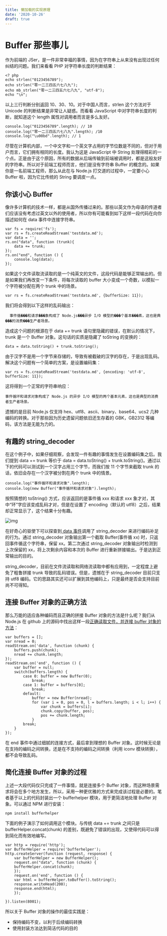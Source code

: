 ```yaml
---
title: 懒加载的实现原理
date: '2020-10-26'
draft: true
---
```


# Buffer 那些事儿

作为前端的 JSer，是一件非常幸福的事情，因为在字符串上从来没有出现过任何纠结的问题。我们来看看 PHP 对字符串长度的判断结果：

```
<? php
echo strlen("0123456789");
echo strlen("零一二三四五六七八九");
echo mb_strlen("零一二三四五六七八九", "utf-8");
echo "\n";
```

以上三行判断分别返回 10、30、10。对于中国人而言，strlen 这个方法对于 Unicode 的判断结果是非常让人疑惑。而看看 JavaScript 中对字符串长度的判断，就知道这个 length 属性对调用者而言是多么友好。

```
console.log("0123456789".length); // 10
console.log("零一二三四五六七八九".length); /10
console.log("\u00bd".length); // 1
```

尽管在计算机内部，一个中文字和一个英文字占用的字节位数是不同的，但对于用户而言，它们拥有相同的长度。我认为这是 JavaScript 中 String 处理得精彩的一个点。正是由于这个原因，所有的数据从后端传输到前端被调用时，都是这般友好的字符串。所以对于前端工程师而言，他们是没有字符串 Buffer 的概念的。如果你是一名前端工程师，那么从此在与 Node.js 打交道的过程中，一定要小心 Buffer 啦，因为它比传统的 String 要调皮一点。

## 你该小心 Buffer

像许多计算机的技术一样，都是从国外传播过来的。那些以英文作为母语的传道者们应该没有考虑过英文以外的使用者，所以你有可能看到如下这样一段代码在向你描述如何在 data 事件中连接字符串。

```
var fs = require('fs');
var rs = fs.createReadStream('testdata.md');
var data = '';
rs.on("data", function (trunk){
    data += trunk;
});
rs.on("end", function () {
    console.log(data);
});
```

如果这个文件读取流读取的是一个纯英文的文件，这段代码是能够正常输出的。但是如果我们再改变一下条件，将每次读取的 buffer 大小变成一个奇数，以模拟一个字符被分配在两个 trunk 中的场景。

```
var rs = fs.createReadStream('testdata.md', {bufferSize: 11});
```

我们将会得到以下这样的乱码输出：

```
  事件循���和请求���象构成了 Node.js���异步 I/O 模型的���个基本���素，这也是典���的消费���生产者场景。
```

造成这个问题的根源在于 data += trunk 语句里隐藏的错误，在默认的情况下，trunk 是一个 Buffer 对象。这句话的实质是隐藏了 toString 的变换的：

```
data = data.toString() + trunk.toString();
```

由于汉字不是用一个字节来存储的，导致有被截破的汉字的存在，于是出现乱码。解决这个问题有一个简单的方案，是设置编码集：

```
var rs = fs.createReadStream('testdata.md', {encoding: 'utf-8', bufferSize: 11});
```

这将得到一个正常的字符串响应：

```
事件循环和请求对象构成了 Node.js 的异步 I/O 模型的两个基本元素，这也是典型的消费者生产者场景。
```

遗憾的是目前 Node.js 仅支持 hex、utf8、ascii、binary、base64、ucs2 几种编码的转换。对于那些因为历史遗留问题依旧还生存着的 GBK，GB2312 等编码，该方法是无能为力的。

## 有趣的 string_decoder

在这个例子中，如果仔细观察，会发现一件有趣的事情发生在设置编码集之后。我们提到 data += trunk 等价于 data = data.toString() + trunk.toString()。通过以下的代码可以测试到一个汉字占用三个字节，而我们按 11 个字节来截取 trunk 的话，依旧会存在一个汉字被分割在两个 trunk 中的情景。

```
console.log("事件循环和请求对象".length);
console.log(new Buffer("事件循环和请求对象").length);
```

按照猜想的 toString() 方式，应该返回的是事件循 xxx 和请求 xxx 象才对，其中“环”字应该变成乱码才对，但是在设置了 encoding（默认的 utf8）之后，结果却正常显示了，这个结果十分有趣。

![img](https://static001.infoq.cn/resource/image/f7/c3/f792578dd3a3b4b63d6c24c0cc27aac3.png)

在好奇心的驱使下可以探查到[ data 事件](https://github.com/joyent/node/blob/master/lib/fs.js#L1237)调用了 string_decoder 来进行编码补足的行为。通过 string_decoder 对象输出第一个截取 Buffer(事件循 xx) 时，只返回事件循这个字符串，保留 xx。第二次通过 string_decoder 对象输出时检测到上次保留的 xx，将上次剩余内容和本次的 Buffer 进行重新拼接输出。于是达到正常输出的目的。

string_decoder，目前在文件流读取和网络流读取中都有应用到，一定程度上避免了粗鲁拼接 trunk 导致的乱码错误。但是，遗憾在于 string_decoder 目前只支持 utf8 编码。它的思路其实还可以扩展到其他编码上，只是最终是否会支持目前尚不可得知。

## 连接 Buffer 对象的正确方法

那么万能的适应各种编码而且正确的拼接 Buffer 对象的方法是什么呢？我们从 Node.js 在 github 上的源码中找出这样一段[正确读取文件，并连接 buffer 对象的方法](https://github.com/joyent/node/blob/master/lib/fs.js#L107)：

```
var buffers = [];
var nread = 0;
readStream.on('data', function (chunk) {
    buffers.push(chunk);
    nread += chunk.length;
});
readStream.on('end', function () {
    var buffer = null;
    switch(buffers.length) {
        case 0: buffer = new Buffer(0);
            break;
        case 1: buffer = buffers[0];
            break;
        default:
            buffer = new Buffer(nread);
            for (var i = 0, pos = 0, l = buffers.length; i < l; i++) {
                var chunk = buffers[i];
                chunk.copy(buffer, pos);
                pos += chunk.length;
            }
        break;
    }
});
```

在 end 事件中通过细腻的连接方式，最后拿到理想的 Buffer 对象。这时候无论是在支持的编码之间转换，还是在不支持的编码之间转换（利用 iconv 模块转换），都不会导致乱码。

## 简化连接 Buffer 对象的过程

上述一大段代码仅只完成了一件事情，就是连接多个 Buffer 对象，而这种场景需求将会在多个地方发生，所以，采用一种更优雅的方式来完成该过程是必要的。笔者基于以上的代码封装出一个 bufferhelper 模块，用于更简洁地处理 Buffer 对象。可以通过 NPM 进行安装：

```
npm install bufferhelper
```

下面的例子演示了如何调用这个模块。与传统 data += trunk 之间只是 bufferHelper.concat(chunk) 的差别，既避免了错误的出现，又使得代码可以得到简化而有效地编写。

```
var http = require('http');
var BufferHelper = require('bufferhelper');
http.createServer(function (request, response) {
    var bufferHelper = new BufferHelper();
    request.on("data", function (chunk) {
    bufferHelper.concat(chunk);
    });
    request.on('end', function () {
    var html = bufferHelper.toBuffer().toString();
    response.writeHead(200);
    response.end(html);
    });

}).listen(8001);
```

所以关于 Buffer 对象的操作的最佳实践是：

- 保持编码不变，以利于后续编码转换
- 使用封装方法达到简洁代码的目的
